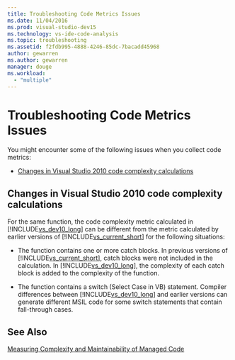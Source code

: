 ```yaml
---
title: Troubleshooting Code Metrics Issues
ms.date: 11/04/2016
ms.prod: visual-studio-dev15
ms.technology: vs-ide-code-analysis
ms.topic: troubleshooting
ms.assetid: f2fdb995-4888-4246-85dc-7bacadd45968
author: gewarren
ms.author: gewarren
manager: douge
ms.workload:
  - "multiple"
---
```

# Troubleshooting Code Metrics Issues
You might encounter some of the following issues when you collect code metrics:

-   [Changes in Visual Studio 2010 code complexity calculations](#Changes_in_Visual_Studio_2010_code_complexity_calculations)

##  <a name="Changes_in_Visual_Studio_2010_code_complexity_calculations"></a> Changes in Visual Studio 2010 code complexity calculations
 For the same function, the code complexity metric calculated in [!INCLUDE[vs_dev10_long](../code-quality/includes/vs_dev10_long_md.md)] can be different from the metric calculated by earlier versions of [!INCLUDE[vs_current_short](../code-quality/includes/vs_current_short_md.md)] for the following situations:

- The function contains one or more catch blocks. In previous versions of [!INCLUDE[vs_current_short](../code-quality/includes/vs_current_short_md.md)], catch blocks were not included in the calculation. In [!INCLUDE[vs_dev10_long](../code-quality/includes/vs_dev10_long_md.md)], the complexity of each catch block is added to the complexity of the function.

- The function contains a switch (Select Case in VB) statement. Compiler differences between [!INCLUDE[vs_dev10_long](../code-quality/includes/vs_dev10_long_md.md)] and earlier versions can generate different MSIL code for some switch statements that contain fall-through cases.

## See Also
 [Measuring Complexity and Maintainability of Managed Code](../code-quality/measuring-complexity-and-maintainability-of-managed-code.md)